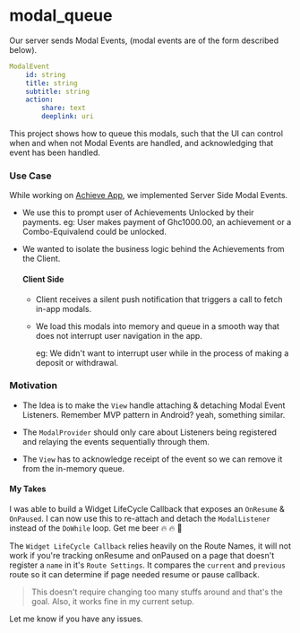 # modal_queue

Our server sends Modal Events, (modal events are of the form described below).

```yml
ModalEvent
    id: string
    title: string
    subtitle: string
    action:
        share: text
        deeplink: uri
```

This project shows how to queue this modals, such that the UI can control when and when not Modal Events are handled, and acknowledging that event has been handled.

### Use Case

While working on [Achieve App](https://theachieveproject.com/), we implemented Server Side Modal Events.

- We use this to prompt user of Achievements Unlocked by their payments.
  eg: User makes payment of Ghc1000.00, an achievement or a Combo-Equivalend could be unlocked.

- We wanted to isolate the business logic behind the Achievements from the Client.

  #### Client Side

  - Client receives a silent push notification that triggers a call to fetch in-app modals.

  - We load this modals into memory and queue in a smooth way that does not interrupt user navigation in the app.

    eg: We didn't want to interrupt user while in the process of making a deposit or withdrawal.

### Motivation

- The Idea is to make the `View` handle attaching & detaching Modal Event Listeners. Remember MVP pattern in Android? yeah, something similar.

- The `ModalProvider` should only care about Listeners being registered and relaying the events sequentially through them.

- The `View` has to acknowledge receipt of the event so we can remove it from the in-memory queue.

#### My Takes

I was able to build a Widget LifeCycle Callback that exposes an `OnResume` & `OnPaused`. I can now use this to re-attach and detach the `ModalListener` instead of the `DoWhile` loop.
Get me beer 🔥 🔥 🚀

The `Widget LifeCycle Callback` relies heavily on the Route Names, it will not work if you're tracking onResume and onPaused on a page that doesn't register a `name` in it's `Route Settings`.
It compares the `current` and `previous` route so it can determine if page needed resume or pause callback.

> This doesn't require changing too many stuffs around and that's the goal. Also, it works fine in my current setup.

Let me know if you have any issues.
